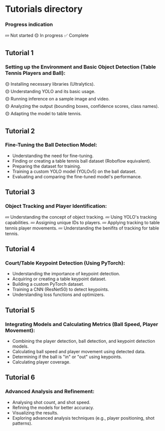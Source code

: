 # Tutorials directory
### Progress indication
💤 Not started
🟡 In progress
✅ Complete

## Tutorial 1
### Setting up the Environment and Basic Object Detection (Table Tennis Players and Ball):
🟡 Installing necessary libraries (Ultralytics).  
🟡 Understanding YOLO and its basic usage.  
🟡 Running inference on a sample image and video.  
🟡 Analyzing the output (bounding boxes, confidence scores, class names).  
🟡 Adapting the model to table tennis.  

## Tutorial 2
### Fine-Tuning the Ball Detection Model:
- Understanding the need for fine-tuning.
- Finding or creating a table tennis ball dataset (Roboflow equivalent).
- Preparing the dataset for training.
- Training a custom YOLO model (YOLOv5) on the ball dataset.
- Evaluating and comparing the fine-tuned model's performance.

## Tutorial 3
### Object Tracking and Player Identification:
💤 Understanding the concept of object tracking.
💤 Using YOLO's tracking capabilities.
💤 Assigning unique IDs to players.
💤 Applying tracking to table tennis player movements.
💤 Understanding the benifits of tracking for table tennis.

## Tutorial 4
### Court/Table Keypoint Detection (Using PyTorch):
- Understanding the importance of keypoint detection.
- Acquiring or creating a table keypoint dataset.
- Building a custom PyTorch dataset.
- Training a CNN (ResNet50) to detect keypoints.
- Understanding loss functions and optimizers.

## Tutorial 5
### Integrating Models and Calculating Metrics (Ball Speed, Player Movement):
- Combining the player detection, ball detection, and keypoint detection models.
- Calculating ball speed and player movement using detected data.
- Determining if the ball is "in" or "out" using keypoints.
- Calculating player coverage.

## Tutorial 6
### Advanced Analysis and Refinement:
- Analysing shot count, and shot speed.
- Refining the models for better accuracy.
- Visualizing the results.
- Exploring advanced analysis techniques (e.g., player positioning, shot patterns).

